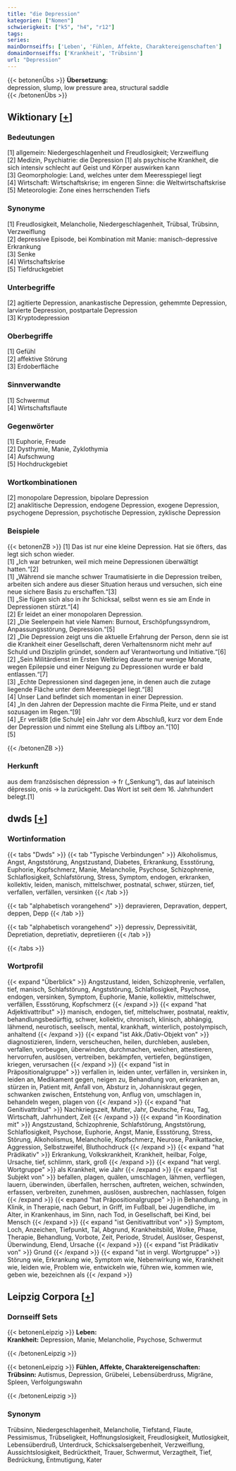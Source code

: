```yaml
---
title: "die Depression"
kategorien: ["Nomen"]
schwierigkeit: ["k5", "h4", "r12"]
tags:
series:
mainDornseiffs: ['Leben', 'Fühlen, Affekte, Charaktereigenschaften']
domainDornseiffs: ['Krankheit', 'Trübsinn']
url: "Depression"
---
```


{{< betonenÜbs >}}
**Übersetzung:**  
depression, slump, low pressure area, structural saddle  
{{< /betonenÜbs >}}

## Wiktionary [[+](https://de.wiktionary.org/wiki/Depression)]

### Bedeutungen
[1] allgemein: Niedergeschlagenheit und Freudlosigkeit; Verzweiflung  
[2] Medizin, Psychiatrie: die Depression [1] als psychische Krankheit, die sich intensiv schlecht auf Geist und Körper auswirken kann  
[3] Geomorphologie: Land, welches unter dem Meeresspiegel liegt  
[4] Wirtschaft: Wirtschaftskrise; im engeren Sinne: die Weltwirtschaftskrise  
[5] Meteorologie: Zone eines herrschenden Tiefs  

### Synonyme
[1] Freudlosigkeit, Melancholie, Niedergeschlagenheit, Trübsal, Trübsinn, Verzweiflung  
[2] depressive Episode, bei Kombination mit Manie: manisch-depressive Erkrankung  
[3] Senke  
[4] Wirtschaftskrise  
[5] Tiefdruckgebiet  

### Unterbegriffe
[2] agitierte Depression, anankastische Depression, gehemmte Depression, larvierte Depression, postpartale Depression  
[3] Kryptodepression  

### Oberbegriffe
[1] Gefühl  
[2] affektive Störung  
[3] Erdoberfläche  

### Sinnverwandte
[1] Schwermut  
[4] Wirtschaftsflaute  

### Gegenwörter
[1] Euphorie, Freude  
[2] Dysthymie, Manie, Zyklothymia  
[4] Aufschwung  
[5] Hochdruckgebiet  

### Wortkombinationen
[2] monopolare Depression, bipolare Depression  
[2] anaklitische Depression, endogene Depression, exogene Depression, psychogene Depression, psychotische Depression, zyklische Depression  

### Beispiele
{{< betonenZB >}}
[1] Das ist nur eine kleine Depression. Hat sie öfters, das legt sich schon wieder.  
[1] „Ich war betrunken, weil mich meine Depressionen überwältigt hatten.“[2]  
[1] „Während sie manche schwer Traumatisierte in die Depression treiben, arbeiten sich andere aus dieser Situation heraus und versuchen, sich eine neue sichere Basis zu erschaffen.“[3]  
[1] „Sie fügen sich also in ihr Schicksal, selbst wenn es sie am Ende in Depressionen stürzt.“[4]  
[2] Er leidet an einer monopolaren Depression.  
[2] „Die Seelenpein hat viele Namen: Burnout, Erschöpfungssyndrom, Anpassungsstörung, Depression.“[5]  
[2] „Die Depression zeigt uns die aktuelle Erfahrung der Person, denn sie ist die Krankheit einer Gesellschaft, deren Verhaltensnorm nicht mehr auf Schuld und Disziplin gründet, sondern auf Verantwortung und Initiative.“[6]  
[2] „Sein Militärdienst im Ersten Weltkrieg dauerte nur wenige Monate, wegen Epilepsie und einer Neigung zu Depressionen wurde er bald entlassen.“[7]  
[3] „Echte Depressionen sind dagegen jene, in denen auch die zutage liegende Fläche unter dem Meerespiegel liegt.“[8]  
[4] Unser Land befindet sich momentan in einer Depression.  
[4] „In den Jahren der Depression machte die Firma Pleite, und er stand sozusagen im Regen.“[9]  
[4] „Er verläßt [die Schule] ein Jahr vor dem Abschluß, kurz vor dem Ende der Depression und nimmt eine Stellung als Liftboy an.“[10]  
[5]  

{{< /betonenZB >}}
### Herkunft
aus dem französischen dépression → fr („Senkung“), das auf lateinisch dēpressio, onis → la zurückgeht. Das Wort ist seit dem 16. Jahrhundert belegt.[1]  



## dwds [[+](https://www.dwds.de/wb/Depression)]

### Wortinformation
{{< tabs "Dwds" >}}
{{< tab "Typische Verbindungen" >}}
Alkoholismus, Angst, Angststörung, Angstzustand, Diabetes, Erkrankung, Essstörung, Euphorie, Kopfschmerz, Manie, Melancholie, Psychose, Schizophrenie, Schlaflosigkeit, Schlafstörung, Stress, Symptom, endogen, erkranken, kollektiv, leiden, manisch, mittelschwer, postnatal, schwer, stürzen, tief, verfallen, verfällen, versinken
{{< /tab >}}

{{< tab "alphabetisch vorangehend" >}}
depravieren, Depravation, deppert, deppen, Depp
{{< /tab >}}

{{< tab "alphabetisch vorangehend" >}}
depressiv, Depressivität, Depretiation, depretiativ, depretiieren
{{< /tab >}}

{{< /tabs >}}

### Wortprofil
{{< expand "Überblick" >}} Angstzustand, leiden, Schizophrenie, verfallen, tief, manisch, Schlafstörung, Angststörung, Schlaflosigkeit, Psychose, endogen, versinken, Symptom, Euphorie, Manie, kollektiv, mittelschwer, verfällen, Essstörung, Kopfschmerz {{< /expand >}}
{{< expand "hat Adjektivattribut" >}} manisch, endogen, tief, mittelschwer, postnatal, reaktiv, behandlungsbedürftig, schwer, kollektiv, chronisch, klinisch, abhängig, lähmend, neurotisch, seelisch, mental, krankhaft, winterlich, postolympisch, anhaltend {{< /expand >}}
{{< expand "ist Akk./Dativ-Objekt von" >}} diagnostizieren, lindern, verscheuchen, heilen, durchleben, ausleben, verfallen, vorbeugen, überwinden, durchmachen, weichen, attestieren, hervorrufen, auslösen, vertreiben, bekämpfen, vertiefen, begünstigen, kriegen, verursachen {{< /expand >}}
{{< expand "ist in Präpositionalgruppe" >}} verfallen in, leiden unter, verfällen in, versinken in, leiden an, Medikament gegen, neigen zu, Behandlung von, erkranken an, stürzen in, Patient mit, Anfall von, Absturz in, Johanniskraut gegen, schwanken zwischen, Entstehung von, Anflug von, umschlagen in, behandeln wegen, plagen von {{< /expand >}}
{{< expand "hat Genitivattribut" >}} Nachkriegszeit, Mutter, Jahr, Deutsche, Frau, Tag, Wirtschaft, Jahrhundert, Zeit {{< /expand >}}
{{< expand "in Koordination mit" >}} Angstzustand, Schizophrenie, Schlafstörung, Angststörung, Schlaflosigkeit, Psychose, Euphorie, Angst, Manie, Essstörung, Stress, Störung, Alkoholismus, Melancholie, Kopfschmerz, Neurose, Panikattacke, Aggression, Selbstzweifel, Bluthochdruck {{< /expand >}}
{{< expand "hat Prädikativ" >}} Erkrankung, Volkskrankheit, Krankheit, heilbar, Folge, Ursache, tief, schlimm, stark, groß {{< /expand >}}
{{< expand "hat vergl. Wortgruppe" >}} als Krankheit, wie Jahr {{< /expand >}}
{{< expand "ist Subjekt von" >}} befallen, plagen, quälen, umschlagen, lähmen, verfliegen, lauern, überwinden, überfallen, herrschen, auftreten, weichen, schwinden, erfassen, verbreiten, zunehmen, auslösen, ausbrechen, nachlassen, folgen {{< /expand >}}
{{< expand "hat Präpositionalgruppe" >}} in Behandlung, in Klinik, in Therapie, nach Geburt, in Griff, im Fußball, bei Jugendliche, im Alter, in Krankenhaus, im Sinn, nach Tod, in Gesellschaft, bei Kind, bei Mensch {{< /expand >}}
{{< expand "ist Genitivattribut von" >}} Symptom, Loch, Anzeichen, Tiefpunkt, Tal, Abgrund, Krankheitsbild, Wolke, Phase, Therapie, Behandlung, Vorbote, Zeit, Periode, Strudel, Auslöser, Gespenst, Überwindung, Elend, Ursache {{< /expand >}}
{{< expand "ist Prädikativ von" >}} Grund {{< /expand >}}
{{< expand "ist in vergl. Wortgruppe" >}} Störung wie, Erkrankung wie, Symptom wie, Nebenwirkung wie, Krankheit wie, leiden wie, Problem wie, entwickeln wie, führen wie, kommen wie, geben wie, bezeichnen als {{< /expand >}}

## Leipzig Corpora [[+](https://corpora.uni-leipzig.de/en/res?word=Depression&corpusId=deu_newscrawl-public_2018)]

### Dornseiff Sets
{{< betonenLeipzig >}}
**Leben:**  
**Krankheit:** Depression, Manie, Melancholie, Psychose, Schwermut  

{{< /betonenLeipzig >}}


{{< betonenLeipzig >}}
**Fühlen, Affekte, Charaktereigenschaften:**  
**Trübsinn:** Autismus, Depression, Grübelei, Lebensüberdruss, Migräne, Spleen, Verfolgungswahn  

{{< /betonenLeipzig >}}

### Synonym
Trübsinn, Niedergeschlagenheit, Melancholie, Tiefstand, Flaute, Pessimismus, Trübseligkeit, Hoffnungslosigkeit, Freudlosigkeit, Mutlosigkeit, Lebensüberdruß, Unterdruck, Schicksalsergebenheit, Verzweiflung, Aussichtslosigkeit, Bedrücktheit, Trauer, Schwermut, Verzagtheit, Tief, Bedrückung, Entmutigung, Kater

